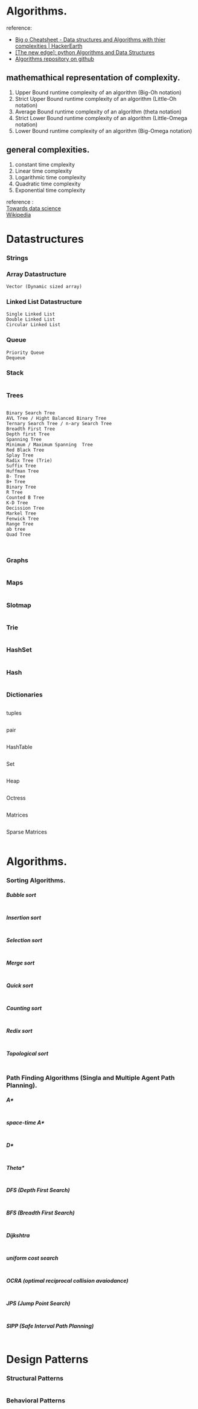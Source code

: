 # Algorithms.

reference:
  - [Big o Cheatsheet - Data structures and Algorithms with thier complexities | HackerEarth](https://www.hackerearth.com/practice/notes/big-o-cheatsheet-series-data-structures-and-algorithms-with-thier-complexities-1/)
  - [[The new edge]: python Algorithms and Data Structures]()
  - [Algorithms repository on github](https://github.com/williamfiset/Algorithms)

## mathemathical representation of complexity.
1. Upper Bound runtime complexity of an algorithm (Big-Oh notation)
2. Strict Upper Bound runtime complexity of an algorithm (Little-Oh notation)
3. Average Bound runtime complexity of an algorithm (theta notation)
4. Strict Lower Bound runtime complexity of an algorithm (Little-Omega notation)
5. Lower Bound runtime complexity of an algorithm (Big-Omega notation)

## general complexities.
1. constant time cmplexity
2. Linear time complexity
3. Logarithmic time complexity
4. Quadratic time complexity
5. Exponential time complexity



reference : </br>
[Towards data science](https://towardsdatascience.com/essential-programming-time-complexity-a95bb2608cac)</br>
[Wikipedia](https://www.wikiwand.com/en/Time_complexity)

# Datastructures

### Strings

### Array Datastructure
```
Vector (Dynamic sized array)
```

### Linked List Datastructure
```
Single Linked List
Double Linked List
Circular Linked List
```

### Queue
```
Priority Queue
Dequeue
```

### Stack
```

```

### Trees
```

Binary Search Tree
AVL Tree / Hight Balanced Binary Tree
Ternary Search Tree / n-ary Search Tree
Breadth First Tree
Depth first Tree
Spanning Tree
Minimum / Maximum Spanning  Tree
Red Black Tree
Splay Tree
Radix Tree (Trie)
Suffix Tree
Huffman Tree
B- Tree
B+ Tree
Binary Tree
R Tree
Counted B Tree
K-D Tree
Decission Tree
Markel Tree
Fenwick Tree
Range Tree
ab tree
Quad Tree



```

### Graphs
```

```

### Maps
```

```

### Slotmap
```

```

### Trie
```

```

### HashSet
```

```

### Hash
```

```

### Dictionaries
```

```

tuples
```

```

pair
```

```

HashTable
```

```

Set
```

```

Heap
```

```

Octress
```

```

Matrices
```

```

Sparse Matrices
```

```



# Algorithms.

### Sorting Algorithms.
##### Bubble sort
```

```

##### Insertion sort
```

```

##### Selection sort
```

```

##### Merge sort
```

```

##### Quick sort
```

```

##### Counting sort
```

```

##### Redix sort
```

```

##### Topological sort
```

```



### Path Finding Algorithms (Singla and Multiple Agent Path Planning).
##### A*
```

```

##### space-time A*
```

```

##### D*
```

```

##### Theta*
```

```

##### DFS (Depth First Search)
```

```

##### BFS (Breadth First Search)
```

```

##### Dijkshtra
```

```

##### uniform cost search
```

```

##### OCRA (optimal reciprocal collision avaiodance)
```

```

##### JPS (Jump Point Search)
```

```

##### SIPP (Safe Interval Path Planning)
```

```

# Design Patterns
### Structural Patterns
```

```

### Behavioral Patterns
```

```

